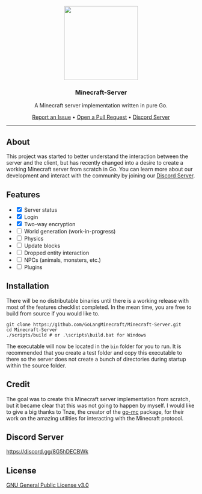 <p align="center">
    <img width="196" height="196" src="https://avatars.githubusercontent.com/u/96201133">
    <h3 align="center">Minecraft-Server</h3>
    <p align="center">A Minecraft server implementation written in pure Go.</p>
    <p align="center">
        <a href="https://github.com/GoLangMinecraft/Minecraft-Server/issues/new">Report an Issue</a> &bullet; <a href="https://github.com/GoLangMinecraft/Minecraft-Server/compare">Open a Pull Request</a> &bullet; <a href="https://discord.gg/8G5hDECBWk">Discord Server</a>
    </p>
</p>
<hr/>
<h2 id="about">About</h2>
<p>This project was started to better understand the interaction between the server and the client, but has recently changed into a desire to create a working Minecraft server from scratch in Go. You can learn more about our development and interact with the community by joining our <a href="#discord">Discord Server</a>.</p>
<h2 id="state-of-project">Features</h2>
<ul>
    <li>
        <input type="checkbox" checked>
        Server status
    </li>
    <li>
        <input type="checkbox" checked>
        Login
    </li>
    <li>
        <input type="checkbox" checked>
        Two-way encryption
    </li>
    <li>
        <input type="checkbox">
        World generation (work-in-progress)
    </li>
    <li>
        <input type="checkbox">
        Physics
    </li>
    <li>
        <input type="checkbox">
        Update blocks
    </li>
    <li>
        <input type="checkbox">
        Dropped entity interaction
    </li>
    <li>
        <input type="checkbox">
        NPCs (animals, monsters, etc.)
    </li>
    <li>
        <input type="checkbox">
        Plugins
    </li>
</ul>
<h2 id="installation">Installation</h2>
<p>There will be no distributable binaries until there is a working release with most of the features checklist completed. In the mean time, you are free to build from source if you would like to.</p>
<pre><code>git clone https://github.com/GoLangMinecraft/Minecraft-Server.git
cd Minecraft-Server
./scripts/build # or .\scripts\build.bat for Windows</code></pre>
<p>The executable will now be located in the <code>bin</code> folder for you to run. It is recommended that you create a test folder and copy this executable to there so the server does not create a bunch of directories during startup within the source folder.</p>
<h2 id="credit">Credit</h2>
<p>The goal was to create this Minecraft server implementation from scratch, but it became clear that this was not going to happen by myself. I would like to give a big thanks to Tnze, the creator of the <a href="https://github.com/Tnze/go-mc">go-mc</a> package, for their work on the amazing utilities for interacting with the Minecraft protocol.</p>
<h2 id="discord">Discord Server</h2>
<p><a href="https://discord.gg/8G5hDECBWk">https://discord.gg/8G5hDECBWk</a></p>
<h2 id="license">License</h2>
<p><a href="https://github.com/GoLangMinecraft/Minecraft-Server/blob/main/LICENSE">GNU General Public License v3.0</a></p>